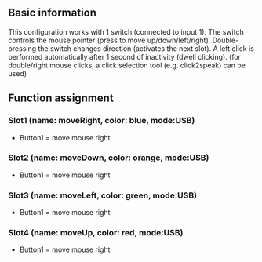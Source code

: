 ## Basic information
This configuration works with 1 switch (connected to input 1).
The switch controls the mouse pointer (press to move up/down/left/right).
Double-pressing the switch changes direction (activates the next slot).
A left click is performed automatically after 1 second of inactivity (dwell clicking).
(for double/right mouse clicks, a click selection tool (e.g. click2speak) can be used)
 
## Function assignment

### Slot1 (name: moveRight, color: blue, mode:USB)
- Button1 = move mouse right

### Slot2 (name: moveDown, color: orange, mode:USB)
- Button1 = move mouse right

### Slot3 (name: moveLeft, color: green, mode:USB)
- Button1 = move mouse right

### Slot4 (name: moveUp, color: red, mode:USB)
- Button1 = move mouse right


